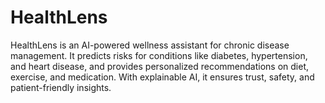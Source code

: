 # HealthLens
HealthLens is an AI-powered wellness assistant for chronic disease management. It predicts risks for conditions like diabetes, hypertension, and heart disease, and provides personalized recommendations on diet, exercise, and medication. With explainable AI, it ensures trust, safety, and patient-friendly insights.
